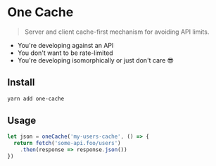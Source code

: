 # One Cache

> Server and client cache-first mechanism for avoiding API limits.

- You're developing against an API
- You don't want to be rate-limited 
- You're developing isomorphically or just don't care 😎

## Install

```sh
yarn add one-cache
```

## Usage

```javascript
let json = oneCache('my-users-cache', () => {
  return fetch('some-api.foo/users')
    .then(response => response.json())
})
```
